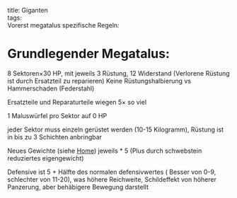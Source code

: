 title: Giganten  
tags:   
Vorerst megatalus spezifische Regeln:

# Grundlegender Megatalus:

8 Sektoren&times;30 HP, mit jeweils 3 Rüstung, 12 Widerstand (Verlorene Rüstung ist durch Ersatzteil zu reparieren)
Keine Rüstungshalbierung vs Hammerschaden (Federstahl)

Ersatzteile und Reparaturteile wiegen 5&times; so viel

1 Maluswürfel pro Sektor auf 0 HP

jeder Sektor muss einzeln gerüstet werden (10-15 Kilogramm), Rüstung ist in bis zu 3 Schichten anbringbar

Neues Gewichte (siehe [Home](home)) jeweils * 5 (Plus durch schwebstein reduziertes eigengewicht)

Defensive ist 5 + Hälfte des normalen defensivwertes ( Besser von 0-9, schlechter von 11-20), was höhere Reichweite, Schildeffekt von höherer Panzerung, aber behäbigere Bewegung darstellt




